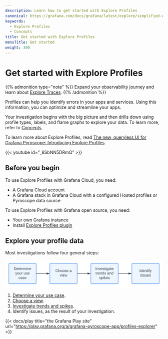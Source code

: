 ```yaml
---
description: Learn how to get started with Explore Profiles
canonical: https://grafana.com/docs/grafana/latest/explore/simplified-exploration/profiles/get-started/
keywords:
  - Explore Profiles
  - Concepts
title: Get started with Explore Profiles
menuTitle: Get started
weight: 300
---
```


# Get started with Explore Profiles

{{% admonition type="note" %}}
Expand your observability journey and learn about [Explore Traces](https://grafana.com/docs/grafana-cloud/visualizations/simplified-exploration/traces/).
{{% /admonition %}}

Profiles can help you identify errors in your apps and services.
Using this information, you can optimize and streamline your apps.

Your investigation begins with the big picture and then drills down using profile types, labels, and flame graphs to explore your data. To learn more, refer to [Concepts](../concepts/).

To learn more about Explore Profiles, read [The new, queryless UI for Grafana Pyroscope: Introducing Explore Profiles](https://grafana.com/blog/2024/07/18/the-new-queryless-ui-for-grafana-pyroscope-introducing-explore-profiles/).

{{< youtube id="_8SbNN5DRmQ" >}}

## Before you begin

To use Explore Profiles with Grafana Cloud, you need:

- A Grafana Cloud account
- A Grafana stack in Grafana Cloud with a configured Hosted profiles or Pyroscope data source

To use Explore Profiles with Grafana open source, you need:

- Your own Grafana instance
- Install [Explore Profiles plugin](https://grafana.com/grafana/plugins/grafana-pyroscope-app/)

## Explore your profile data

Most investigations follow four general steps:

![Steps for exploring your profiling data](../images/explore-profiles-steps.svg)

1. [Determine your use case](../determine-use-case/).
1. [Choose a view](../choose-a-view/).
1. [Investigate trends and spikes](../investigate/).
1. Identify issues, as the result of your investigation.

{{< docs/play title="the Grafana Play site" url="https://play.grafana.org/a/grafana-pyroscope-app/profiles-explorer" >}}
